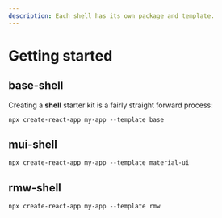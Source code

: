 ```yaml
---
description: Each shell has its own package and template.
---
```


# Getting started

## base-shell

Creating a **shell** starter kit is a fairly straight forward process:

```
npx create-react-app my-app --template base
```

## mui-shell



```text
npx create-react-app my-app --template material-ui
```

## rmw-shell

```text
npx create-react-app my-app --template rmw
```

